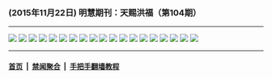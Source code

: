 ### (2015年11月22日) 明慧期刊：天赐洪福（第104期）

---

<img src="http://qikan.minghui.org/mhqkpage/qikanimage/2015/11/21/tchf-104-2rd-online1.png"/> 

<img src="http://qikan.minghui.org/mhqkpage/qikanimage/2015/11/21/tchf-104-2rd-online2.png"/> 

<img src="http://qikan.minghui.org/mhqkpage/qikanimage/2015/11/21/tchf-104-2rd-online3.png"/> 

<img src="http://qikan.minghui.org/mhqkpage/qikanimage/2015/11/21/tchf-104-2rd-online4.png"/> 

<img src="http://qikan.minghui.org/mhqkpage/qikanimage/2015/11/21/tchf-104-2rd-online5.png"/> 

<img src="http://qikan.minghui.org/mhqkpage/qikanimage/2015/11/21/tchf-104-2rd-online6.png"/> 

<img src="http://qikan.minghui.org/mhqkpage/qikanimage/2015/11/21/tchf-104-2rd-online7.png"/> 

<img src="http://qikan.minghui.org/mhqkpage/qikanimage/2015/11/21/tchf-104-2rd-online8.png"/> 

<img src="http://qikan.minghui.org/mhqkpage/qikanimage/2015/11/21/tchf-104-2rd-online9.png"/> 

<img src="http://qikan.minghui.org/mhqkpage/qikanimage/2015/11/21/tchf-104-2rd-online10.png"/> 

<img src="http://qikan.minghui.org/mhqkpage/qikanimage/2015/11/21/tchf-104-2rd-online11.png"/> 

<img src="http://qikan.minghui.org/mhqkpage/qikanimage/2015/11/21/tchf-104-2rd-online12.png"/> 

<img src="http://qikan.minghui.org/mhqkpage/qikanimage/2015/11/21/tchf-104-2rd-online13.png"/> 

<img src="http://qikan.minghui.org/mhqkpage/qikanimage/2015/11/21/tchf-104-2rd-online14.png"/> 

<img src="http://qikan.minghui.org/mhqkpage/qikanimage/2015/11/21/tchf-104-2rd-online15.png"/> 

<img src="http://qikan.minghui.org/mhqkpage/qikanimage/2015/11/21/tchf-104-2rd-online16.png"/> 

<img src="http://qikan.minghui.org/mhqkpage/qikanimage/2015/11/21/tchf-104-2rd-online17.png"/> 

<img src="http://qikan.minghui.org/mhqkpage/qikanimage/2015/11/21/tchf-104-2rd-online18.png"/> 

<img src="http://qikan.minghui.org/mhqkpage/qikanimage/2015/11/21/tchf-104-2rd-online19.png"/> 



---

#### [首页](../../../..) &nbsp;|&nbsp; [禁闻聚合](https://github.com/gfw-breaker/banned-news) &nbsp;|&nbsp; [手把手翻墙教程](https://github.com/gfw-breaker/guides) 